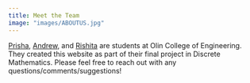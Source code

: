 ```yaml
---
title: Meet the Team
image: "images/ABOUTUS.jpg"
---
```

[Prisha](https://www.linkedin.com/in/prisha-sadhwani-879108176/), [Andrew](https://www.linkedin.com/in/andrew-mascillaro/), and [Rishita](https://www.linkedin.com/in/rishita-sarin/) are students at Olin College of Engineering. They created this website as part of their final project in Discrete Mathematics. Please feel free to reach out with any questions/comments/suggestions!
